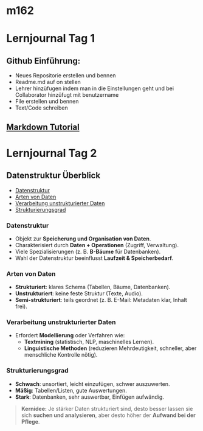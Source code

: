 # m162

# Lernjournal Tag 1

## Github Einführung:
* Neues Repositorie erstellen und bennen
* Readme.md auf on stellen
* Lehrer hinzüfugen indem man in die Einstellungen geht und bei Collaborator hinzüfugt mit benutzername
* File erstellen und bennen
* Text/Code schreiben

## [Markdown Tutorial](https://www.markdowntutorial.com/de/conclusion/)

# Lernjournal Tag 2

## Datenstruktur Überblick

- [Datenstruktur](#datenstruktur)
- [Arten von Daten](#arten-von-daten)
- [Verarbeitung unstrukturierter Daten](#verarbeitung-unstrukturierter-daten)
- [Strukturierungsgrad](#strukturierungsgrad)
  
### Datenstruktur
- Objekt zur **Speicherung und Organisation von Daten**.
- Charakterisiert durch **Daten + Operationen** (Zugriff, Verwaltung).
- Viele Spezialisierungen (z. B. **B-Bäume** für Datenbanken).
- Wahl der Datenstruktur beeinflusst **Laufzeit & Speicherbedarf**.

### Arten von Daten
- **Strukturiert**: klares Schema (Tabellen, Bäume, Datenbanken).
- **Unstrukturiert**: keine feste Struktur (Texte, Audio).
- **Semi-strukturiert**: teils geordnet (z. B. E-Mail: Metadaten klar, Inhalt frei).

### Verarbeitung unstrukturierter Daten
- Erfordert **Modellierung** oder Verfahren wie:
  - **Textmining** (statistisch, NLP, maschinelles Lernen).
  - **Linguistische Methoden** (reduzieren Mehrdeutigkeit, schneller, aber menschliche Kontrolle nötig).

### Strukturierungsgrad
- **Schwach**: unsortiert, leicht einzufügen, schwer auszuwerten.  
- **Mäßig**: Tabellen/Listen, gute Auswertungen.  
- **Stark**: Datenbanken, sehr auswertbar, Einfügen aufwändig.  

> **Kernidee:** Je stärker Daten strukturiert sind, desto besser lassen sie sich **suchen und analysieren**, aber desto höher der **Aufwand bei der Pflege**.

